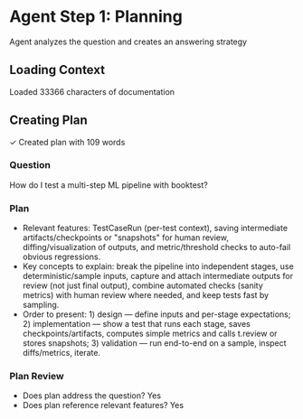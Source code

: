 # Agent Step 1: Planning

Agent analyzes the question and creates an answering strategy


## Loading Context

Loaded 33366 characters of documentation


## Creating Plan

✓ Created plan with 109 words


### Question

How do I test a multi-step ML pipeline with booktest?


### Plan

- Relevant features: TestCaseRun (per-test context), saving intermediate artifacts/checkpoints or "snapshots" for human review, diffing/visualization of outputs, and metric/threshold checks to auto-fail obvious regressions.
- Key concepts to explain: break the pipeline into independent stages, use deterministic/sample inputs, capture and attach intermediate outputs for review (not just final output), combine automated checks (sanity metrics) with human review where needed, and keep tests fast by sampling.
- Order to present: 1) design — define inputs and per-stage expectations; 2) implementation — show a test that runs each stage, saves checkpoints/artifacts, computes simple metrics and calls t.review or stores snapshots; 3) validation — run end-to-end on a sample, inspect diffs/metrics, iterate.


### Plan Review

 * Does plan address the question? Yes
 * Does plan reference relevant features? Yes
